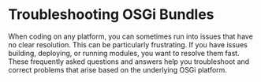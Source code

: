 # Troubleshooting OSGi Bundles [](id=troubleshooting-OSGi-Bundles)

When coding on any platform, you can sometimes run into issues that have no
clear resolution. This can be particularly frustrating. If you have issues
building, deploying, or running modules, you want to resolve them fast. These
frequently asked questions and answers help you troubleshoot and correct
problems that arise based on the underlying OSGi platform.
